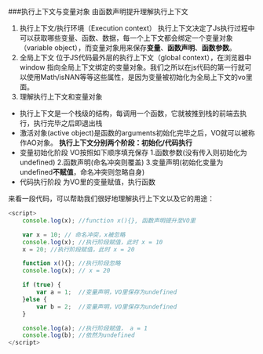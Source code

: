 ###执行上下文与变量对象
由函数声明提升理解执行上下文

1. 执行上下文/执行环境（Execution context）
执行上下文决定了Js执行过程中可以获取哪些变量、函数、数据，每一个上下文都会绑定一个变量对象（variable object），而变量对象用来保存**变量**、**函数声明**、**函数参数**。
2. 全局上下文
位于JS代码最外层的执行上下文（global context），在浏览器中 window 指向全局上下文绑定的变量对象。我们之所以在js代码的第一行就可以使用Math/isNAN等等这些属性，是因为变量被初始化为全局上下文的vo里面。
3. 理解执行上下文和变量对象
- 执行上下文是一个栈级的结构，每调用一个函数，它就被推到栈的前端去执行，执行完毕之后即退出栈
- 激活对象(active object)是函数的arguments初始化完毕之后，VO就可以被称作AO对象。
**执行上下文分别两个阶段：初始化/代码执行**
- 变量初始化阶段
VO按照如下顺序填充保存
1.函数参数(没有传入则初始化为undefined)
2.函数声明(命名冲突则覆盖)
3.变量声明(初始化变量为undefined**不赋值**，命名冲突则忽略自身) 
- 代码执行阶段
为VO里的变量赋值，执行函数

来看一段代码，可以帮助我们很好地理解执行上下文以及它的用途：
```javascript
<script>
    console.log(x); //function x(){}, 函数声明提升至VO里

    var x = 10; // 命名冲突，x被忽略
    console.log(x); //执行阶段赋值，此时 x = 10
    x = 20; //执行阶段赋值，此时 x = 20

    function x(){}; //执行阶段忽略
    console.log(x); // x = 20

    if (true) {
        var a = 1;  //变量声明，VO里保存为undefined
    }else { 
        var b = 2;  //变量声明，VO里保存为undefined
    }  

    console.log(a); //执行阶段赋值， a = 1
    console.log(b); //依然为undefined
</script>
```